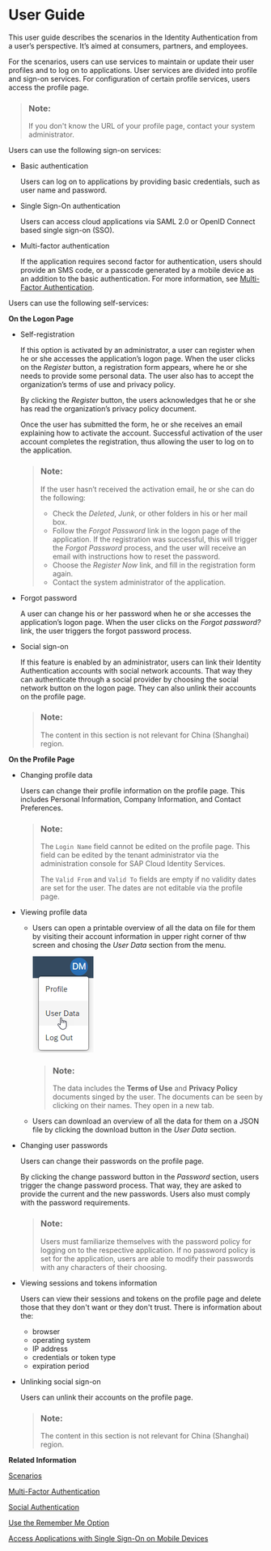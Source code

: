 <!-- loiod4c3811a58c44982bce09e9fdcbb5c64 -->

# User Guide

This user guide describes the scenarios in the Identity Authentication from a user’s perspective. It’s aimed at consumers, partners, and employees.

For the scenarios, users can use services to maintain or update their user profiles and to log on to applications. User services are divided into profile and sign-on services. For configuration of certain profile services, users access the profile page.

> ### Note:  
> If you don't know the URL of your profile page, contact your system administrator.

Users can use the following sign-on services:

-   Basic authentication

    Users can log on to applications by providing basic credentials, such as user name and password.

-   Single Sign-On authentication

    Users can access cloud applications via SAML 2.0 or OpenID Connect based single sign-on \(SSO\).

-   Multi-factor authentication

    If the application requires second factor for authentication, users should provide an SMS code, or a passcode generated by a mobile device as an addition to the basic authentication. For more information, see [Multi-Factor Authentication](multi-factor-authentication-0d41cd4.md).


Users can use the following self-services:

**On the Logon Page**

-   Self-registration

    If this option is activated by an administrator, a user can register when he or she accesses the application’s logon page. When the user clicks on the *Register* button, a registration form appears, where he or she needs to provide some personal data. The user also has to accept the organization’s terms of use and privacy policy.

    By clicking the *Register* button, the users acknowledges that he or she has read the organization’s privacy policy document.

    Once the user has submitted the form, he or she receives an email explaining how to activate the account. Successful activation of the user account completes the registration, thus allowing the user to log on to the application.

    > ### Note:  
    > If the user hasn’t received the activation email, he or she can do the following:
    > 
    > -   Check the *Deleted*, *Junk*, or other folders in his or her mail box.
    > -   Follow the *Forgot Password* link in the logon page of the application. If the registration was successful, this will trigger the *Forgot Password* process, and the user will receive an email with instructions how to reset the password.
    > -   Choose the *Register Now* link, and fill in the registration form again.
    > -   Contact the system administrator of the application.

-   Forgot password

    A user can change his or her password when he or she accesses the application’s logon page. When the user clicks on the *Forgot password?* link, the user triggers the forgot password process.

-   Social sign-on

    If this feature is enabled by an administrator, users can link their Identity Authentication accounts with social network accounts. That way they can authenticate through a social provider by choosing the social network button on the logon page. They can also unlink their accounts on the profile page.

    > ### Note:  
    > The content in this section is not relevant for China \(Shanghai\) region.


**On the Profile Page**

-   Changing profile data

    Users can change their profile information on the profile page. This includes Personal Information, Company Information, and Contact Preferences.

    > ### Note:  
    > The `Login Name` field cannot be edited on the profile page. This field can be edited by the tenant administrator via the administration console for SAP Cloud Identity Services.
    > 
    > The `Valid From` and `Valid To` fields are empty if no validity dates are set for the user. The dates are not editable via the profile page.

-   Viewing profile data
    -   Users can open a printable overview of all the data on file for them by visiting their account information in upper right corner of thw screen and chosing the *User Data* section from the menu.

        ![](images/User_Data_3dbaf04.png)

        > ### Note:  
        > The data includes the **Terms of Use** and **Privacy Policy** documents singed by the user. The documents can be seen by clicking on their names. They open in a new tab.

    -   Users can download an overview of all the data for them on a JSON file by clicking the download button in the *User Data* section.


-   Changing user passwords

    Users can change their passwords on the profile page.

    By clicking the change password button in the *Password* section, users trigger the change password process. That way, they are asked to provide the current and the new passwords. Users also must comply with the password requirements.

    > ### Note:  
    > Users must familiarize themselves with the password policy for logging on to the respective application. If no password policy is set for the application, users are able to modify their passwords with any characters of their choosing.

-   Viewing sessions and tokens information

    Users can view their sessions and tokens on the profile page and delete those that they don't want or they don't trust. There is information about the:

    -   browser
    -   operating system
    -   IP address
    -   credentials or token type
    -   expiration period

-   Unlinking social sign-on

    Users can unlink their accounts on the profile page.

    > ### Note:  
    > The content in this section is not relevant for China \(Shanghai\) region.


**Related Information**  


[Scenarios](../scenarios-fb9898d.md "Identity Authentication supports scenarios for consumers (business-to-consumer scenarios), for partners (business-to-business scenarios), and for employees (business-to-employee scenarios).")

[Multi-Factor Authentication](multi-factor-authentication-0d41cd4.md "This document provides information about the second factor for authentication or how to log on if you are asked to provide a second factor to your primary credentials.")

[Social Authentication](social-authentication-108607a.md "")

[Use the Remember Me Option](use-the-remember-me-option-bc7c6c6.md "With the Remember me functionality enabled, you can log on to an application without the need to provide your credentials every time you access it.")

[Access Applications with Single Sign-On on Mobile Devices](access-applications-with-single-sign-on-on-mobile-devices-89bbb0b.md "You can access trusted applications that require two-factor authentication via your mobile devices using single sign-on (SSO).")

